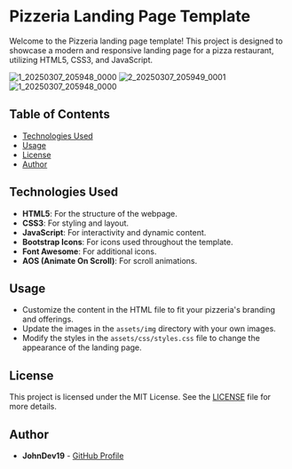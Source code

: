 # Pizzeria Landing Page Template

Welcome to the Pizzeria landing page template! This project is designed to showcase a modern and responsive landing page for a pizza restaurant, utilizing HTML5, CSS3, and JavaScript. 

![1_20250307_205948_0000](https://github.com/user-attachments/assets/cbcb9a6a-d634-47be-a43f-a9683f04b446)
![2_20250307_205949_0001](https://github.com/user-attachments/assets/d0ca3ac6-f362-4527-a47a-72b3dfdc7d9f)
![1_20250307_205948_0000](https://github.com/user-attachments/assets/b37dde8a-cd06-41e6-96b5-82303cdb5c28)

## Table of Contents

- [Technologies Used](#technologies-used)
- [Usage](#usage)
- [License](#license)
- [Author](#author)

## Technologies Used

- **HTML5**: For the structure of the webpage.
- **CSS3**: For styling and layout.
- **JavaScript**: For interactivity and dynamic content.
- **Bootstrap Icons**: For icons used throughout the template.
- **Font Awesome**: For additional icons.
- **AOS (Animate On Scroll)**: For scroll animations.

## Usage

- Customize the content in the HTML file to fit your pizzeria's branding and offerings.
- Update the images in the `assets/img` directory with your own images.
- Modify the styles in the `assets/css/styles.css` file to change the appearance of the landing page.

## License

This project is licensed under the MIT License. See the [LICENSE](LICENSE) file for more details.

## Author

- **JohnDev19** - [GitHub Profile](https://github.com/JohnDev19)
